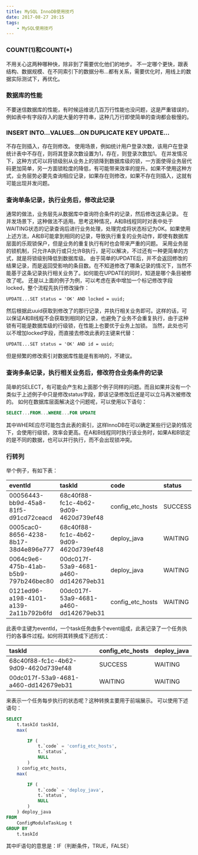 ```yaml
---
title: MySQL InnoDB使用技巧
date: 2017-08-27 20:15
tags:
    - MySQL使用技巧
---
```


### COUNT(1)和COUNT(*)
不用关心这两种哪种快，除非到了需要优化他们的地步。
不一定哪个更快，跟表结构、数据规模、在不同索引下的数据分布...都有关系，需要优化时，用线上的数据实际测试下，再优化。

### 数据库的性能
不要迷信数据库的性能，有时候运维说几百万行性能也没问题，这是严重错误的，例如表中有字段存入的是大量的字符串，这种几万行即使简单的查询都会极慢的。

<!--more-->

### INSERT INTO...VALUES...ON DUPLICATE KEY UPDATE...
不存在则插入，存在则修改。
使用场景，例如统计用户登录次数，该用户在登录统计表中不存在，则将其登录次数设置为1，存在，则登录次数加1。
在并发情况下，这种方式可以将锁级别从业务上的锁降到数据库级的锁，一方面使得业务层代码更加简单，另一方面锁粒度的降低，有可能带来效率的提升。如果不使用这种方式，业务层势必要先查询相应记录，如果存在则修改，如果不存在则插入，这就有可能出现并发问题。

### 查询单条记录，执行业务后，修改此记录
通常的做法，业务层先从数据库中查询符合条件的记录，然后修改这条记录。
在并发场景下，这种做法不适用。思考这种情况，A和B线程同时对表中处于WAITING状态的记录查询后进行业务处理，处理完成将状态标记为OK。如果使用上述方法，A和B可能拿到相同的记录，导致执行重复的业务动作，即使有数据库层面的乐观锁保户，但是业务的重复执行有时也会带来严重的问题。
采用业务层的锁机制，只允许A执行或只允许B执行，是可以解决，不过还有一种更简单的方式，就是将锁级别降低到数据库级。
由于简单的UPDATE后，并不会返回修改的结果记录，而是返回受影响的条目数。在不知道修改了哪条记录的情况下，当然不能基于这条记录执行相关业务了。如何能在UPDATE的同时，知道是哪个条目被修改了呢。
还是以上面的例子为例，可以考虑在表中增加一个标记修改字段locked，整个流程先执行修改操作：
```
UPDATE...SET status = 'OK' AND locked = uuid;
```
然后根据此uuid获取到修改了的那行记录，并执行相关业务即可。这样的话，可以保证A和B线程不会获取到相同的记录，也避免了业务不会重复执行，由于这种锁有可能是数据库级的行级锁，在性能上也要优于业务上加锁。
当然，此处也可以不增加locked字段，而直接去修改此表的主键来代替：
```
UPDATE...SET status = 'OK' AND id = uuid;
```
但是频繁的修改索引对数据库性能是有影响的，不建议。

### 查询多条记录，执行相关业务后，修改符合业务条件的记录
简单的SELECT，有可能会产生和上面那个例子同样的问题。而且如果并没有一个类似于上述例子中只是修改status字段，即该记录修改后还是可以立马再次被修改的。
如何在数据库层面解决这个问题呢，可以使用以下语句：
``` sql
SELECT...FROM...WHERE...FOR UPDATE
```
其中WHERE应尽可能包含此表的索引，这样InnoDB在可以确定某些行记录的情况下，会使用行级锁，效率会更高。在A和B线程同时执行该业务时，如果A和B锁定的是不同的数据，也可以并行执行，而不会出现锁冲突。

### 行转列
举个例子，有如下表：

| eventId                              | taskId                               | code             | status  |
|:-------------------------------------|:-------------------------------------|:-----------------|:--------|
| 00056443-bb9d-45a8-81f5-d91cd72ceacd | 68c40f88-fc1c-4b62-9d09-4620d739ef48 | config_etc_hosts | SUCCESS |
| 0005cac0-8656-4238-8b17-38d4e896e777 | 68c40f88-fc1c-4b62-9d09-4620d739ef48 | deploy_java | WAITING |
| 0064c9e6-475b-41ab-b5b9-797b246bec80 | 00dc017f-53a9-4681-a460-dd142679eb31 | deploy_java | WAITING |
| 0121ed96-a198-4101-a139-2a11b792b6fd | 00dc017f-53a9-4681-a460-dd142679eb31 | config_etc_hosts | WAITING |

此表中主键为eventId，一个task任务由多个event组成，此表记录了一个任务执行的各事件过程。如何将其转换成下述形式：

| taskId                               | config_etc_hosts | deploy_java |
|:-------------------------------------|:-----------------|:------------|
| 68c40f88-fc1c-4b62-9d09-4620d739ef48 | SUCCESS          | WAITING     |
| 00dc017f-53a9-4681-a460-dd142679eb31 | WAITING          | WAITING     |

来表示一个任务每步执行的状态呢？这种转换主要用于前端展示。
可以使用下述语句：
``` sql
SELECT
	t.taskId taskId,
	max(

		IF (
			t.`code` = 'config_etc_hosts',
			t.`status`,
			NULL
		)
	) config_etc_hosts,
	max(

		IF (
			t.`code` = 'deploy_java',
			t.`status`,
			NULL
		)
	) deploy_java
FROM
	ConfigModuleTaskLog t
GROUP BY
	t.taskId
```
其中IF语句的意思是：IF（判断条件，TRUE，FALSE）

